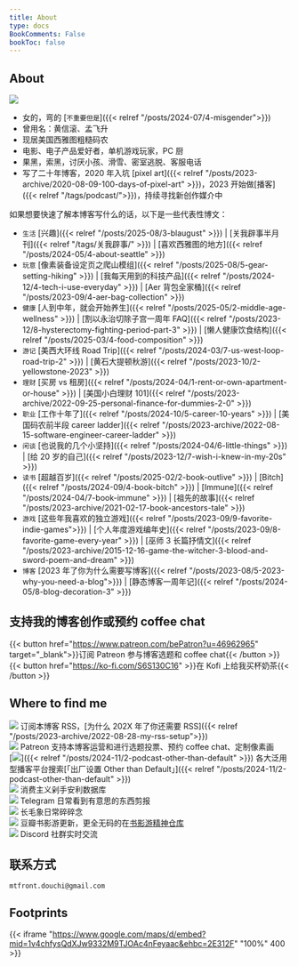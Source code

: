 ```yaml
---
title: About
type: docs
BookComments: False
bookToc: false
---
```



## About
![](https://douchi.sfo3.cdn.digitaloceanspaces.com/blog/dino_statict.png)
- 女的，弯的 [`不重要但是`]({{< relref "/posts/2024-07/4-misgender">}})
- 曾用名：黄信滚、孟飞升
- 现居美国西雅图粗糙码农
- 电影、电子产品爱好者，单机游戏玩家，PC 厨
- 果黑，索黑，讨厌小孩、滑雪、密室逃脱、客服电话
- 写了二十年博客，2020 年入坑 [pixel art]({{< relref "/posts/2023-archive/2020-08-09-100-days-of-pixel-art" >}})，2023 开始做[播客]({{< relref "/tags/podcast/">}})，持续寻找新创作媒介中

如果想要快速了解本博客写什么的话，以下是一些代表性博文：
- `生活` [兴趣]({{< relref "/posts/2025-08/3-blaugust" >}}) | [关我辟事半月刊]({{< relref "/tags/关我辟事/" >}}) | [喜欢西雅图的地方]({{< relref "/posts/2024-05/4-about-seattle" >}})
- `玩意` [像素装备设定页之爬山模组]({{< relref "/posts/2025-08/5-gear-setting-hiking" >}}) | [我每天用到的科技产品]({{< relref "/posts/2024-12/4-tech-i-use-everyday" >}}) | [Aer 背包全家桶]({{< relref "/posts/2023-09/4-aer-bag-collection" >}})
- `健康` [人到中年，就会开始养生]({{< relref "/posts/2025-05/2-middle-age-wellness" >}}) | [割以永治切除子宫一周年 FAQ]({{< relref "/posts/2023-12/8-hysterectomy-fighting-period-part-3" >}}) | [懒人健康饮食结构]({{< relref "/posts/2025-03/4-food-composition" >}})
- `游记` [美西大环线 Road Trip]({{< relref "/posts/2024-03/7-us-west-loop-road-trip-2" >}}) | [黄石大提顿秋游]({{< relref "/posts/2023-10/2-yellowstone-2023" >}})
- `理财` [买房 vs 租房]({{< relref "/posts/2024-04/1-rent-or-own-apartment-or-house" >}}) | [美国小白理财 101]({{< relref "/posts/2023-archive/2022-09-25-personal-finance-for-dummies-2-0" >}})
- `职业` [工作十年了]({{< relref "/posts/2024-10/5-career-10-years" >}}) | [美国码农前半段 career ladder]({{< relref "/posts/2023-archive/2022-08-15-software-engineer-career-ladder" >}})
- `闲谈` [也说我的几个小坚持]({{< relref "/posts/2024-04/6-little-things" >}}) | [给 20 岁的自己]({{< relref "/posts/2023-12/7-wish-i-knew-in-my-20s" >}})
- `读书` [超越百岁]({{< relref "/posts/2025-02/2-book-outlive" >}}) | [Bitch]({{< relref "/posts/2024-09/4-book-bitch" >}}) | [Immune]({{< relref "/posts/2024-04/7-book-immune" >}}) | [祖先的故事]({{< relref "/posts/2023-archive/2021-02-17-book-ancestors-tale" >}})
- `游戏` [这些年我喜欢的独立游戏]({{< relref "/posts/2023-09/9-favorite-indie-games">}}) | [个人年度游戏编年史]({{< relref "/posts/2023-09/8-favorite-game-every-year" >}}) | [巫师 3 长篇抒情文]({{< relref "/posts/2023-archive/2015-12-16-game-the-witcher-3-blood-and-sword-poem-and-dream" >}})
- `博客` [2023 年了你为什么需要写博客]({{< relref "/posts/2023-08/5-2023-why-you-need-a-blog">}}) | [静态博客一周年记]({{< relref "/posts/2024-05/8-blog-decoration-3" >}})

## 支持我的博客创作或预约 coffee chat
{{< button href="https://www.patreon.com/bePatron?u=46962965" target="_blank">}}订阅 Patreon 参与博客选题和 coffee chat{{< /button >}}
{{< button href="https://ko-fi.com/S6S130C16" >}}在 Kofi 上给我买杯奶茶{{< /button >}}

## Where to find me
[![](https://douchi.sfo3.cdn.digitaloceanspaces.com/random/logo/rss.png)](https://blog.douchi.space/index.xml) 订阅本博客 RSS，[为什么 202X 年了你还需要 RSS]({{< relref "/posts/2023-archive/2022-08-28-my-rss-setup">}}) \
[![](https://douchi.sfo3.cdn.digitaloceanspaces.com/random/logo/patreon.png)](https://www.patreon.com/bePatron?u=46962965) Patreon 支持本博客运营和进行选题投票、预约 coffee chat、定制像素画 \
[![](https://douchi.sfo3.cdn.digitaloceanspaces.com/random/logo/spotify.png)]({{< relref "/posts/2024-11/2-podcast-other-than-default" >}}) 各大泛用型播客平台搜索[「出厂设置 Other than Default」]({{< relref "/posts/2024-11/2-podcast-other-than-default" >}}) \
[![](https://douchi.sfo3.cdn.digitaloceanspaces.com/random/logo/notion.png)](https://mtfront.notion.site/mtfront-shopping-reviews-e568ee6ebaa44b5da146cbe4ac4663eb) 消费主义剁手安利数据库 \
[![](https://douchi.sfo3.cdn.digitaloceanspaces.com/random/logo/telegram.png)](https://t.me/mtfront) Telegram 日常看到有意思的东西剪报 \
[![](https://douchi.sfo3.cdn.digitaloceanspaces.com/random/logo/mastodon.png)](https://douchi.space/@mtfront) 长毛象日常碎碎念 \
[![](https://douchi.sfo3.cdn.digitaloceanspaces.com/random/logo/douban.png)](https://www.douban.com/people/mfcndw/) 豆瓣书影游更新，更全无码的在[书影游精神仓库](https://mtfront.notion.site/2485c762efe040b988531aaa3e45ad25) \
[![](https://douchi.sfo3.cdn.digitaloceanspaces.com/random/logo/discord.png)](https://discord.gg/cESS4JpsdG) Discord 社群实时交流

## 联系方式
`mtfront.douchi@gmail.com`

## Footprints
{{< iframe "https://www.google.com/maps/d/embed?mid=1v4chfysQdXJw9332M9TJOAc4nFeyaac&ehbc=2E312F" "100%" 400 >}}